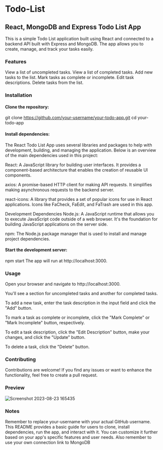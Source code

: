 # Todo-List

## React, MongoDB and Express Todo List App
This is a simple Todo List application built using React and connected to a backend API built with Express and MongoDB. The app allows you to create, manage, and track your tasks easily.

### Features
View a list of uncompleted tasks.
View a list of completed tasks.
Add new tasks to the list.
Mark tasks as complete or incomplete.
Edit task descriptions.
Delete tasks from the list.

### Installation
#### Clone the repository:
git clone https://github.com/your-username/your-todo-app.git
cd your-todo-app

#### Install dependencies:
The React Todo List App uses several libraries and packages to help with development, building, and managing the application. Below is an overview of the main dependencies used in this project:

React: A JavaScript library for building user interfaces. It provides a component-based architecture that enables the creation of reusable UI components.

axios: A promise-based HTTP client for making API requests. It simplifies making asynchronous requests to the backend server.

react-icons: A library that provides a set of popular icons for use in React applications. Icons like FaCheck, FaEdit, and FaTrash are used in this app.

Development Dependencies
Node.js: A JavaScript runtime that allows you to execute JavaScript code outside of a web browser. It's the foundation for building JavaScript applications on the server side.

npm: The Node.js package manager that is used to install and manage project dependencies.

#### Start the development server:
npm start
The app will run at http://localhost:3000.

### Usage
Open your browser and navigate to http://localhost:3000.

You'll see a section for uncompleted tasks and another for completed tasks.

To add a new task, enter the task description in the input field and click the "Add" button.

To mark a task as complete or incomplete, click the "Mark Complete" or "Mark Incomplete" button, respectively.

To edit a task description, click the "Edit Description" button, make your changes, and click the "Update" button.

To delete a task, click the "Delete" button.

### Contributing
Contributions are welcome! If you find any issues or want to enhance the functionality, feel free to create a pull request.

### Preview
![Screenshot 2023-08-23 165435](https://github.com/ShyHasVan/Todo-List/assets/142844565/f42841ae-eb20-46a5-8542-c2d2e3600bd3)

### Notes
Remember to replace your-username with your actual GitHub username. This README provides a basic guide for users to clone, install dependencies, run the app, and interact with it. You can customize it further based on your app's specific features and user needs. Also remember to use your own connection link to MongoDB
